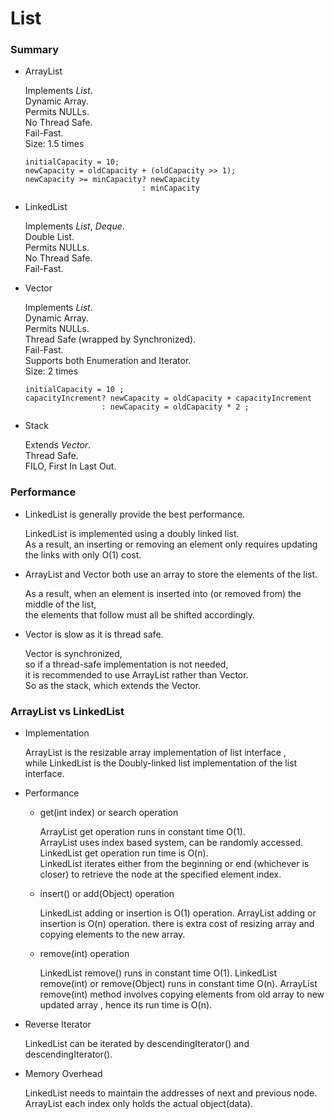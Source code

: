 # List

### Summary

* ArrayList

    Implements *List<E>*. <br>
    Dynamic Array.<br>
    Permits NULLs.<br>
    No Thread Safe.<br>
    Fail-Fast.<br>
    Size: 1.5 times
    ```
    initialCapacity = 10;
    newCapacity = oldCapacity + (oldCapacity >> 1);
    newCapacity >= minCapacity? newCapacity
                              : minCapacity
    ```
    
* LinkedList

    Implements *List<E>*, *Deque<E>*. <br>
    Double List.<br>
    Permits NULLs.<br>
    No Thread Safe.<br>
    Fail-Fast.<br>
    
* Vector 

    Implements *List<E>*. <br>
    Dynamic Array.<br>
    Permits NULLs.<br>
    Thread Safe (wrapped by Synchronized).<br>
    Fail-Fast.<br>
    Supports both Enumeration and Iterator.<br>
    Size: 2 times
    ```
    initialCapacity = 10 ;
    capacityIncrement? newCapacity = oldCapacity + capacityIncrement
                     : newCapacity = oldCapacity * 2 ;
    ```
    
* Stack

    Extends *Vector<E>*.<br>
    Thread Safe.<br>
    FILO, First In Last Out.<br>
    
    
### Performance

* LinkedList is generally provide the best performance. 

    LinkedList is implemented using a doubly linked list. <br>
    As a result, an inserting or removing an element only requires updating the links with only O(1) cost.
      
* ArrayList and Vector both use an array to store the elements of the list. 

    As a result, when an element is inserted into (or removed from) the middle of the list, <br>
    the elements that follow must all be shifted accordingly. 

* Vector is slow as it is thread safe.

    Vector is synchronized, <br>
    so if a thread-safe implementation is not needed, <br>
    it is recommended to use ArrayList rather than Vector. <br>
    So as the stack, which extends the Vector.

    
### ArrayList vs LinkedList

* Implementation

    ArrayList is the resizable array implementation of list interface , <br>
    while LinkedList is the Doubly-linked list implementation of the list interface.
    
* Performance

    * get(int index) or search operation
    
        ArrayList get operation runs in constant time O(1). <br>
        ArrayList uses index based system, can be randomly accessed.<br>
        LinkedList get operation run time is O(n).<br>
        LinkedList iterates either from the beginning or end (whichever is closer) to retrieve the node at the specified element index.
        
    * insert() or add(Object) operation
    
        LinkedList adding or insertion is O(1) operation.
        ArrayList adding or insertion is O(n) operation.
        there is extra cost of  resizing array and copying elements to the new array.
    
    * remove(int) operation
    
        LinkedList remove() runs in constant time O(1).
        LinkedList remove(int) or remove(Object) runs in constant time O(n).
        ArrayList remove(int) method involves copying elements from old array to new updated array , hence its run time is O(n).
    
* Reverse  Iterator

    LinkedList can be iterated by descendingIterator() and descendingIterator().

* Memory Overhead

    LinkedList needs to maintain the addresses of next and previous node. 
    ArrayList each index only holds the actual object(data).

